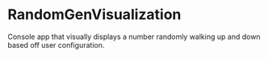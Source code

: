# RandomGenVisualization
Console app that visually displays a number randomly walking up and down based off user configuration.
